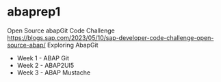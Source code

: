 # abaprep1
Open Source abapGit Code Challenge
https://blogs.sap.com/2023/05/10/sap-developer-code-challenge-open-source-abap/
Exploring AbapGit

- Week 1 - ABAP Git
- Week 2 - ABAP2UI5
- Week 3 - ABAP Mustache

